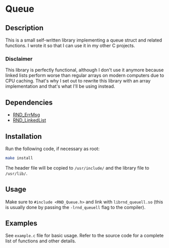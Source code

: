 # Queue

## Description

This is a small self-written library implementing a queue struct and related functions.
I wrote it so that I can use it in my other C projects.

### Disclaimer

This library is perfectly functional, although I don't use it anymore because linked lists perform worse than
regular arrays on modern computers due to CPU caching. That's why I set out to rewrite this library with an array
implementation and that's what I'll be using instead.

## Dependencies

- [RND\_ErrMsg](https://github.com/randoragon/randoutils/tree/master/c-libs/errmsg)
- [RND\_LinkedList](https://github.com/randoragon/randoutils/tree/master/c-libs/linkedlist)

## Installation

Run the following code, if necessary as root:

```sh
make install
```

The header file will be copied to `/usr/include/` and the library file to `/usr/lib/`.

## Usage

Make sure to `#include <RND_Queue.h>` and link with `librnd_queuell.so` (this is usually
done by passing the `-lrnd_queuell` flag to the compiler).

## Examples

See `example.c` file for basic usage. Refer to the source code for a complete list of functions
and other details.
